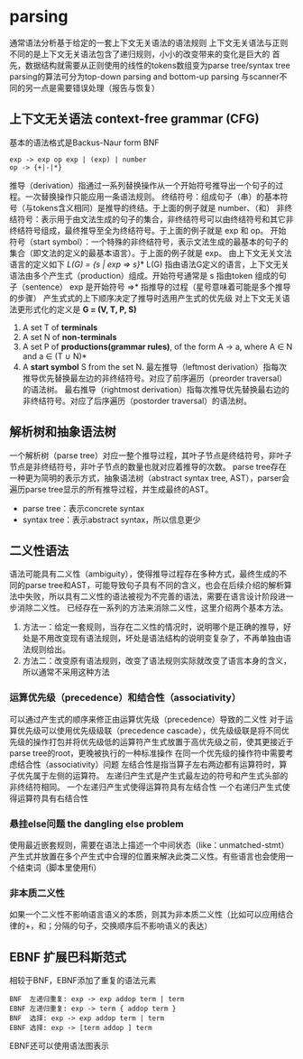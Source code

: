 # parsing
通常语法分析基于给定的一套上下文无关语法的语法规则
上下文无关语法与正则不同的是上下文无关语法包含了递归规则，小小的改变带来的变化是巨大的
首先，数据结构就需要从正则使用的线性的tokens数组变为parse tree/syntax tree
parsing的算法可分为top-down parsing and bottom-up parsing
与scanner不同的另一点是需要错误处理（报告与恢复）
## 上下文无关语法 context-free grammar (CFG)
基本的语法格式是Backus-Naur form BNF
``` BNF
exp -> exp op exp | (exp) | number
op -> {+|-|*}
```
推导（derivation）指通过一系列替换操作从一个开始符号推导出一个句子的过程。一次替换操作只能应用一条语法规则。
终结符号：组成句子（串）的基本符号（与tokens含义相同）是推导的终结。于上面的例子就是 number、（和）
非终结符号：表示用于由文法生成的句子的集合，非终结符号可以由终结符号和其它非终结符号组成，最终推导至全为终结符号。于上面的例子就是 exp 和 op。
开始符号（start symbol）：一个特殊的非终结符号，表示文法生成的最基本的句子的集合（即文法的定义的最基本语言）。于上面的例子就是 exp。
由上下文无关文法语言的定义如下
**L(G) = {s | exp =>* s}**
L(G) 指由语法G定义的语言，上下文无关语法由多个产生式（production）组成。开始符号通常是
s 指由token 组成的句子（sentence）
exp 是开始符号
=>* 指推导的过程（星号意味着可能是多个推导的步骤）
产生式式的上下顺序决定了推导时选用产生式的优先级
对上下文无关语法更形式化的定义是
**G = (V, T, P, S)**
1. A set T of **terminals**
2. A set N of **non-terminals**
3. A set P of **productions(grammar rules)**, of the form A -> a, where A ∈ N and a ∈ (T ∪ N)*
4. A **start symbol** S from the set N.
最左推导（leftmost derivation）指每次推导优先替换最左边的非终结符号。对应了前序遍历（preorder traversal）的语法树。
最右推导（rightmost derivation）指每次推导优先替换最右边的非终结符号。对应了后序遍历（postorder traversal）的语法树。

## 解析树和抽象语法树
一个解析树（parse tree）对应一整个推导过程，其叶子节点是终结符号，非叶子节点是非终结符号，非叶子节点的数量也就对应着推导的次数。
parse tree存在一种更为简明的表示方式，抽象语法树（abstract syntax tree, AST），parser会遍历parse tree显示的所有推导过程，并生成最终的AST。
- parse tree：表示concrete syntax
- syntax tree：表示abstract syntax，所以信息更少
## 二义性语法
语法可能具有二义性（ambiguity），使得推导过程存在多种方式，最终生成的不同的parse tree和AST，可能导致句子具有不同的含义，也会在后续介绍的解析算法中失败，所以具有二义性的语法被视为不完善的语法，需要在语言设计阶段进一步消除二义性。
已经存在一系列的方法来消除二义性，这里介绍两个基本方法。
1. 方法一：给定一套规则，当存在二义性的情况时，说明哪个是正确的推导，好处是不用改变现有语法规则，坏处是语法结构的说明变复杂了，不再单独由语法规则给出。
2. 方法二：改变原有语法规则，改变了语法规则实际就改变了语言本身的含义，所以通常不采用这种方法
### 运算优先级（precedence）和结合性（associativity）
可以通过产生式的顺序来修正由运算优先级（precedence）导致的二义性
对于运算优先级可以使用优先级级联（precedence cascade），优先级级联是将不同优先级的操作打包并将优先级低的运算符产生式放置于高优先级之前，使其更接近于parse tree的root，更晚被执行的一种标准操作
在同一个优先级的操作符中需要考虑结合性（associativity）问题
左结合性是指当算子左右两边都有运算符时，算子优先属于左侧的运算符。
左递归产生式是产生式最左边的符号和产生式头部的非终结符相同。
一个左递归产生式使得运算符具有左结合性
一个右递归产生式使得运算符具有右结合性
### 悬挂else问题 the dangling else problem 
使用最近嵌套规则，需要在语法上描述一个中间状态（like：unmatched-stmt）产生式并放置在多个产生式中合理的位置来解决此类二义性。有些语言也会使用一个结束词（脚本里使用fi）
### 非本质二义性
如果一个二义性不影响语言语义的本质，则其为非本质二义性（比如可以应用结合律的+，和；分隔的句子，交换顺序后不影响语义的表达）
## EBNF 扩展巴科斯范式
相较于BNF，EBNF添加了重复的语法元素
``` EBNF
BNF  左递归重复: exp -> exp addop term | term
EBNF 左递归重复: exp -> term { addop term }
BNF  选择: exp -> exp addop term | term
EBNF 选择: exp -> [term addop ] term
```
EBNF还可以使用语法图表示
